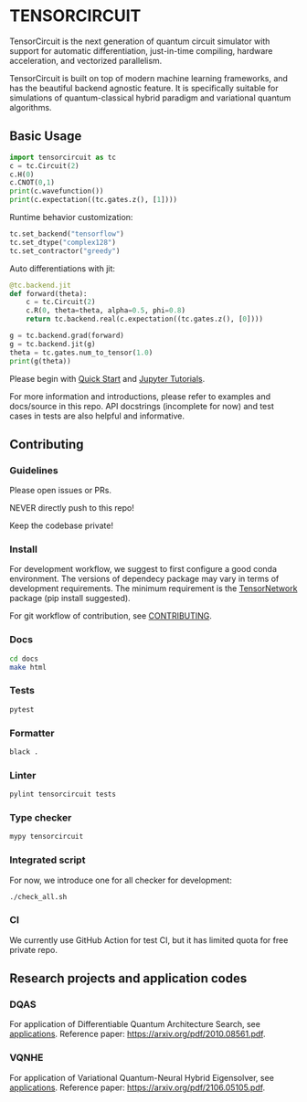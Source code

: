 # TENSORCIRCUIT

TensorCircuit is the next generation of quantum circuit simulator with support for automatic differentiation, just-in-time compiling, hardware acceleration, and vectorized parallelism.

TensorCircuit is built on top of modern machine learning frameworks, and has the beautiful backend agnostic feature. It is specifically suitable for simulations of quantum-classical hybrid paradigm and variational quantum algorithms.

## Basic Usage

```python
import tensorcircuit as tc
c = tc.Circuit(2)
c.H(0)
c.CNOT(0,1)
print(c.wavefunction())
print(c.expectation((tc.gates.z(), [1])))
```

Runtime behavior customization:

```python
tc.set_backend("tensorflow")
tc.set_dtype("complex128")
tc.set_contractor("greedy")
```

Auto differentiations with jit:

```python
@tc.backend.jit
def forward(theta):
    c = tc.Circuit(2)
    c.R(0, theta=theta, alpha=0.5, phi=0.8)
    return tc.backend.real(c.expectation((tc.gates.z(), [0])))

g = tc.backend.grad(forward)
g = tc.backend.jit(g)
theta = tc.gates.num_to_tensor(1.0)
print(g(theta))
```

Please begin with [Quick Start](/docs/source/quickstart.rst) and [Jupyter Tutorials](https://github.com/quclub/tensorcircuit-tutorials).

For more information and introductions, please refer to examples and docs/source in this repo. API docstrings (incomplete for now) and test cases in tests are also helpful and informative.

## Contributing

### Guidelines

Please open issues or PRs.

NEVER directly push to this repo!

Keep the codebase private!

### Install

For development workflow, we suggest to first configure a good conda environment. The versions of dependecy package may vary in terms of development requirements. The minimum requirement is the [TensorNetwork](https://github.com/google/TensorNetwork) package (pip install suggested).

For git workflow of contribution, see [CONTRIBUTING](/CONTRIBUTING.md).

### Docs

```bash
cd docs
make html
```

### Tests

```bash
pytest
```

### Formatter

```bash
black .
```

### Linter

```bash
pylint tensorcircuit tests
```

### Type checker

```bash
mypy tensorcircuit
```

### Integrated script

For now, we introduce one for all checker for development:

```bash
./check_all.sh
```

### CI

We currently use GitHub Action for test CI, but it has limited quota for free private repo.

## Research projects and application codes

### DQAS

For application of Differentiable Quantum Architecture Search, see [applications](/tensorcircuit/applications). Reference paper: https://arxiv.org/pdf/2010.08561.pdf.

### VQNHE

For application of Variational Quantum-Neural Hybrid Eigensolver, see [applications](/tensorcircuit/applications). Reference paper: https://arxiv.org/pdf/2106.05105.pdf.
